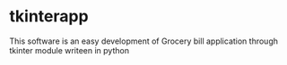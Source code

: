 # tkinterapp
This software is an easy development of Grocery bill application through tkinter module writeen in python 
